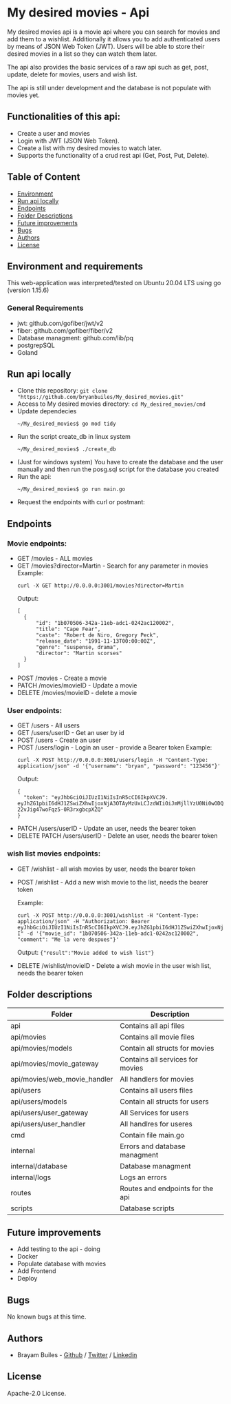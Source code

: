 # My desired movies - Api

My desired movies api is a movie api where you can search for movies and add them to a wishlist. Additionally it allows you to add authenticated users by means of JSON Web Token (JWT). Users will be able to store their desired movies in a list so they can watch them later.

The api also provides the basic services of a raw api such as get, post, update, delete for movies, users and wish list.

The api is still under development and the database is not populate with movies yet.

## Functionalities of this api:

- Create a user and movies
- Login with JWT (JSON Web Token).
- Create a list with my desired movies to watch later.
- Supports the functionality of a crud rest api (Get, Post, Put, Delete).

## Table of Content

- [Environment](#environment-and-requirements)
- [Run api locally](#Run-web-application-locally)
- [Endpoints](#Visit-our-web-site)
- [Folder Descriptions](#folder-descriptions)
- [Future improvements](#Future-improvements)
- [Bugs](#bugs)
- [Authors](#authors)
- [License](#license)

## Environment and requirements

This web-application was interpreted/tested on Ubuntu 20.04 LTS using go (version 1.15.6)

### General Requirements

- jwt: github.com/gofiber/jwt/v2
- fiber: github.com/gofiber/fiber/v2
- Database managment: github.com/lib/pq
- postgrepSQL
- Goland

## Run api locally

- Clone this repository: `git clone "https://github.com/bryanbuiles/My_desired_movies.git"`
- Access to My desired movies directory: `cd My_desired_movies/cmd`
- Update dependecies
  ```
  ~/My_desired_movies$ go mod tidy
  ```
- Run the script create_db in linux system
  ```
  ~/My_desired_movies$ ./create_db
  ```
- (Just for windows system) You have to create the database and the user manually and then run the posg.sql script for the database you created
- Run the api:
  ```
  ~/My_desired_movies$ go run main.go
  ```
- Request the endpoints with curl or postmant:

## Endpoints

### Movie endpoints:

- GET /movies - ALL movies
- GET /movies?director=Martin - Search for any parameter in movies
  Example:
  ```
  curl -X GET http://0.0.0.0:3001/movies?director=Martin
  ```
  Output:
  ```
  [
    {
        "id": "1b070506-342a-11eb-adc1-0242ac120002",
        "title": "Cape Fear",
        "caste": "Robert de Niro, Gregory Peck",
        "release_date": "1991-11-13T00:00:00Z",
        "genre": "suspense, drama",
        "director": "Martin scorses"
    }
  ]
  ```
- POST /movies - Create a movie
- PATCH /movies/movieID - Update a movie
- DELETE /movies/movieID - delete a movie

### User endpoints:

- GET /users - All users
- GET /users/userID - Get an user by id
- POST /users - Create an user
- POST /users/login - Login an user - provide a Bearer token
  Example:
  ```
  curl -X POST http://0.0.0.0:3001/users/login -H "Content-Type: application/json" -d '{"username": "bryan", "password": "123456"}'
  ```
  Output:
  ```
  {
    "token": "eyJhbGciOiJIUzI1NiIsInR5cCI6IkpXVCJ9. eyJhZG1pbiI6dHJ1ZSwiZXhwIjoxNjA3OTAyMzUxLCJzdWIiOiJmMjllYzU0Ni0wODQ3LTQ5ZGMtYTFiMy0xNGJmZDNkYjRkZTAifQ.9RkkSv9JxevTvxm-22vJig47woFqz5-0R3rxgbcpXZQ"
  }
  ```
- PATCH /users/userID - Update an user, needs the bearer token
- DELETE PATCH /users/userID - Delete an user, needs the bearer token

### wish list movies endpoints:

- GET /wishlist - all wish movies by user, needs the bearer token
- POST /wishlist - Add a new wish movie to the list, needs the bearer token

  Example:

  ```
  curl -X POST http://0.0.0.0:3001/wishlist -H "Content-Type: application/json" -H "Authorization: Bearer eyJhbGciOiJIUzI1NiIsInR5cCI6IkpXVCJ9.eyJhZG1pbiI6dHJ1ZSwiZXhwIjoxNjA3OTAxMzEzLCJzdWIiOiJmMjllYzU0Ni0wODQ3LTQ5ZGMtYTFiMy0xNGJmZDNkYjRkZTAifQ.gPdIREp7Ab2oljOkCfvApnNxal0XBNxNNfrybSbJa-I" -d '{"movie_id": "1b070506-342a-11eb-adc1-0242ac120002", "comment": "Me la vere despues"}'

  ```

  Output: `{"result":"Movie added to wish list"}`

- DELETE /wishlist/movieID - Delete a wish movie in the user wish list, needs the bearer token

## Folder descriptions

| Folder                       | Description                      |
| ---------------------------- | -------------------------------- |
| api                          | Contains all api files           |
| api/movies                   | Contains all movie files         |
| api/movies/models            | Contain all structs for movies   |
| api/movies/movie_gateway     | Contains all services for movies |
| api/movies/web_movie_handler | All handlers for movies          |
| api/users                    | Contains all users files         |
| api/users/models             | Contain all structs for users    |
| api/users/user_gateway       | All Services for users           |
| api/users/user_handler       | All handlres for useres          |
| cmd                          | Contain file main.go             |
| internal                     | Errors and database managment    |
| internal/database            | Database managment               |
| internal/logs                | Logs an errors                   |
| routes                       | Routes and endpoints for the api |
| scripts                      | Database scripts                 |

## Future improvements

- Add testing to the api - doing
- Docker
- Populate database with movies
- Add Frontend
- Deploy

## Bugs

No known bugs at this time.

## Authors

- Brayam Builes - [Github](https://github.com/bryanbuiles) / [Twitter](https://twitter.com/bryan_builes) / [Linkedin](https://www.linkedin.com/in/brayam-steven-builes-echavarria/)

## License

Apache-2.0 License.
